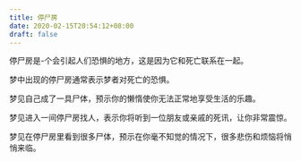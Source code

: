 ```yaml
---
title: 停尸房
date: 2020-02-15T20:54:12+08:00
draft: false
---
```


停尸房是-个会引起人们恐惧的地方，这是因为它和死亡联系在一起。

梦中出现的停尸房通常表示梦者对死亡的恐惧。

梦见自己成了一具尸体，预示你的懒惰使你无法正常地享受生活的乐趣。

梦见进入一间停尸房找人，表示你将听到一位朋友或亲戚的死讯，让你非常震惊。

梦见在停尸房里看到很多尸体，预示在你毫不知觉的情况下，很多悲伤和烦恼将悄悄来临。

